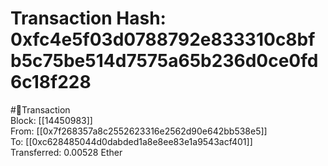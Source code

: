 
Transaction Hash: 0xfc4e5f03d0788792e833310c8bfb5c75be514d7575a65b236d0ce0fd6c18f228
====================================================================================
  
#💸Transaction  
Block: [[14450983]]  
From: [[0x7f268357a8c2552623316e2562d90e642bb538e5]]  
To: [[0xc628485044d0dabded1a8e8ee83e1a9543acf401]]  
Transferred: 0.00528 Ether